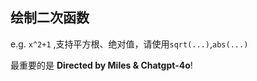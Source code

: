 ## 绘制二次函数

e.g. `x^2+1` ,支持平方根、绝对值，请使用`sqrt(...)`,`abs(...)`

最重要的是 **Directed by Miles & Chatgpt-4o**!
